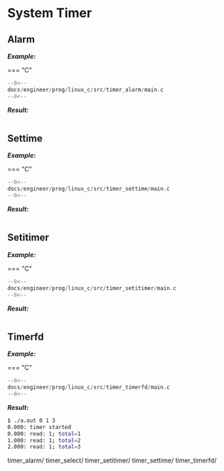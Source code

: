 # System Timer

## Alarm

***Example:***

=== "C"

``` c linenums="1""
--8<--
docs/engineer/prog/linux_c/src/timer_alarm/main.c
--8<--
```

***Result:***

``` sh
```

<!--
## Select
-->

## Settime

***Example:***

=== "C"

``` c linenums="1""
--8<--
docs/engineer/prog/linux_c/src/timer_settime/main.c
--8<--
```

***Result:***

``` sh
```

## Setitimer

***Example:***

=== "C"

``` c linenums="1""
--8<--
docs/engineer/prog/linux_c/src/timer_setitimer/main.c
--8<--
```

***Result:***

``` sh
```

## Timerfd

***Example:***

=== "C"

``` c linenums="1""
--8<--
docs/engineer/prog/linux_c/src/timer_timerfd/main.c
--8<--
```

***Result:***

``` sh
$ ./a.out 0 1 3
0.000: timer started
0.000: read: 1; total=1
1.000: read: 1; total=2
2.000: read: 1; total=3
```



timer_alarm/     timer_select/    timer_setitimer/ timer_settime/   timer_timerfd/